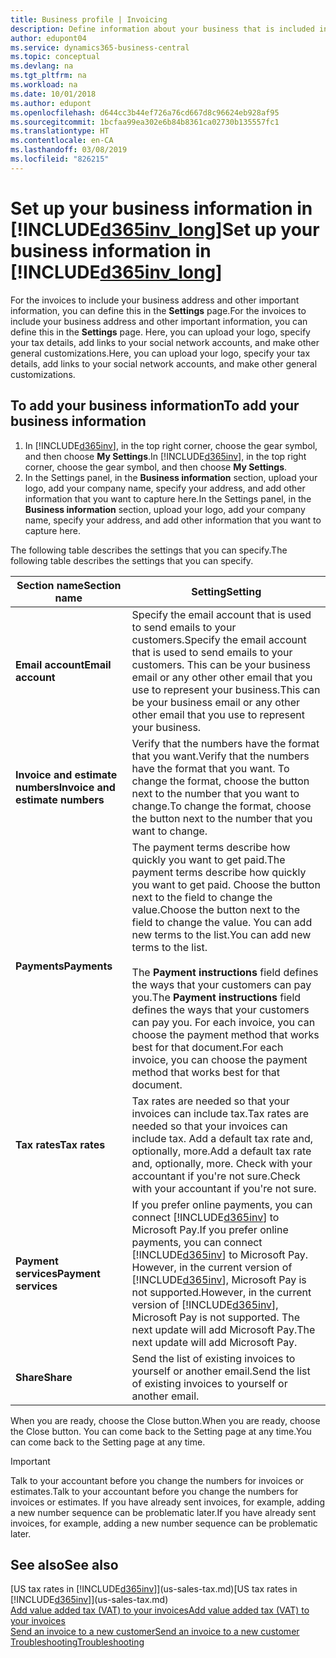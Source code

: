 ```yaml
---
title: Business profile | Invoicing
description: Define information about your business that is included in your invoices, such as your logo and company address.
author: edupont04
ms.service: dynamics365-business-central
ms.topic: conceptual
ms.devlang: na
ms.tgt_pltfrm: na
ms.workload: na
ms.date: 10/01/2018
ms.author: edupont
ms.openlocfilehash: d644cc3b44ef726a76cd667d8c96624eb928af95
ms.sourcegitcommit: 1bcfaa99ea302e6b84b8361ca02730b135557fc1
ms.translationtype: HT
ms.contentlocale: en-CA
ms.lasthandoff: 03/08/2019
ms.locfileid: "826215"
---
```

# <a name="set-up-your-business-information-in-included365invlongincludesd365invlongmd"></a><span data-ttu-id="5aac5-103">Set up your business information in [!INCLUDE[d365inv_long](includes/d365inv_long.md)]</span><span class="sxs-lookup"><span data-stu-id="5aac5-103">Set up your business information in [!INCLUDE[d365inv_long](includes/d365inv_long.md)]</span></span>

<span data-ttu-id="5aac5-104">For the invoices to include your business address and other important information, you can define this in the **Settings** page.</span><span class="sxs-lookup"><span data-stu-id="5aac5-104">For the invoices to include your business address and other important information, you can define this in the **Settings** page.</span></span> <span data-ttu-id="5aac5-105">Here, you can upload your logo, specify your tax details, add links to your social network accounts, and make other general customizations.</span><span class="sxs-lookup"><span data-stu-id="5aac5-105">Here, you can upload your logo, specify your tax details, add links to your social network accounts, and make other general customizations.</span></span>  

## <a name="to-add-your-business-information"></a><span data-ttu-id="5aac5-106">To add your business information</span><span class="sxs-lookup"><span data-stu-id="5aac5-106">To add your business information</span></span>

1. <span data-ttu-id="5aac5-107">In [!INCLUDE[d365inv](includes/d365inv.md)], in the top right corner, choose the gear symbol, and then choose **My Settings**.</span><span class="sxs-lookup"><span data-stu-id="5aac5-107">In [!INCLUDE[d365inv](includes/d365inv.md)], in the top right corner, choose the gear symbol, and then choose **My Settings**.</span></span>  
2. <span data-ttu-id="5aac5-108">In the Settings panel, in the **Business information** section, upload your logo, add your company name, specify your address, and add other information that you want to capture here.</span><span class="sxs-lookup"><span data-stu-id="5aac5-108">In the Settings panel, in the **Business information** section, upload your logo, add your company name, specify your address, and add other information that you want to capture here.</span></span>  

<span data-ttu-id="5aac5-109">The following table describes the settings that you can specify.</span><span class="sxs-lookup"><span data-stu-id="5aac5-109">The following table describes the settings that you can specify.</span></span>  


|<span data-ttu-id="5aac5-110">Section name</span><span class="sxs-lookup"><span data-stu-id="5aac5-110">Section name</span></span>  |<span data-ttu-id="5aac5-111">Setting</span><span class="sxs-lookup"><span data-stu-id="5aac5-111">Setting</span></span>  |
|--------------|---------|
|<span data-ttu-id="5aac5-112">**Email account**</span><span class="sxs-lookup"><span data-stu-id="5aac5-112">**Email account**</span></span>|<span data-ttu-id="5aac5-113">Specify the email account that is used to send emails to your customers.</span><span class="sxs-lookup"><span data-stu-id="5aac5-113">Specify the email account that is used to send emails to your customers.</span></span> <span data-ttu-id="5aac5-114">This can be your business email or any other other email that you use to represent your business.</span><span class="sxs-lookup"><span data-stu-id="5aac5-114">This can be your business email or any other other email that you use to represent your business.</span></span>|
|<span data-ttu-id="5aac5-115">**Invoice and estimate numbers**</span><span class="sxs-lookup"><span data-stu-id="5aac5-115">**Invoice and estimate numbers**</span></span>|<span data-ttu-id="5aac5-116">Verify that the numbers have the format that you want.</span><span class="sxs-lookup"><span data-stu-id="5aac5-116">Verify that the numbers have the format that you want.</span></span> <span data-ttu-id="5aac5-117">To change the format, choose the button next to the number that you want to change.</span><span class="sxs-lookup"><span data-stu-id="5aac5-117">To change the format, choose the button next to the number that you want to change.</span></span>|
|<span data-ttu-id="5aac5-118">**Payments**</span><span class="sxs-lookup"><span data-stu-id="5aac5-118">**Payments**</span></span>|<span data-ttu-id="5aac5-119">The payment terms describe how quickly you want to get paid.</span><span class="sxs-lookup"><span data-stu-id="5aac5-119">The payment terms describe how quickly you want to get paid.</span></span> <span data-ttu-id="5aac5-120">Choose the button next to the field to change the value.</span><span class="sxs-lookup"><span data-stu-id="5aac5-120">Choose the button next to the field to change the value.</span></span> <span data-ttu-id="5aac5-121">You can add new terms to the list.</span><span class="sxs-lookup"><span data-stu-id="5aac5-121">You can add new terms to the list.</span></span> </br> </br> <span data-ttu-id="5aac5-122">The **Payment instructions** field defines the ways that your customers can pay you.</span><span class="sxs-lookup"><span data-stu-id="5aac5-122">The **Payment instructions** field defines the ways that your customers can pay you.</span></span> <span data-ttu-id="5aac5-123">For each invoice, you can choose the payment method that works best for that document.</span><span class="sxs-lookup"><span data-stu-id="5aac5-123">For each invoice, you can choose the payment method that works best for that document.</span></span>|
|<span data-ttu-id="5aac5-124">**Tax rates**</span><span class="sxs-lookup"><span data-stu-id="5aac5-124">**Tax rates**</span></span>|<span data-ttu-id="5aac5-125">Tax rates are needed so that your invoices can include tax.</span><span class="sxs-lookup"><span data-stu-id="5aac5-125">Tax rates are needed so that your invoices can include tax.</span></span> <span data-ttu-id="5aac5-126">Add a default tax rate and, optionally, more.</span><span class="sxs-lookup"><span data-stu-id="5aac5-126">Add a default tax rate and, optionally, more.</span></span> <span data-ttu-id="5aac5-127">Check with your accountant if you're not sure.</span><span class="sxs-lookup"><span data-stu-id="5aac5-127">Check with your accountant if you're not sure.</span></span>|
|<span data-ttu-id="5aac5-128">**Payment services**</span><span class="sxs-lookup"><span data-stu-id="5aac5-128">**Payment services**</span></span>|<span data-ttu-id="5aac5-129">If you prefer online payments, you can connect [!INCLUDE[d365inv](includes/d365inv.md)] to Microsoft Pay.</span><span class="sxs-lookup"><span data-stu-id="5aac5-129">If you prefer online payments, you can connect [!INCLUDE[d365inv](includes/d365inv.md)] to Microsoft Pay.</span></span> <span data-ttu-id="5aac5-130">However, in the current version of [!INCLUDE[d365inv](includes/d365inv.md)], Microsoft Pay is not supported.</span><span class="sxs-lookup"><span data-stu-id="5aac5-130">However, in the current version of [!INCLUDE[d365inv](includes/d365inv.md)], Microsoft Pay is not supported.</span></span> <span data-ttu-id="5aac5-131">The next update will add Microsoft Pay.</span><span class="sxs-lookup"><span data-stu-id="5aac5-131">The next update will add Microsoft Pay.</span></span>|
|<span data-ttu-id="5aac5-132">**Share**</span><span class="sxs-lookup"><span data-stu-id="5aac5-132">**Share**</span></span>|<span data-ttu-id="5aac5-133">Send the list of existing invoices to yourself or another email.</span><span class="sxs-lookup"><span data-stu-id="5aac5-133">Send the list of existing invoices to yourself or another email.</span></span>|

<span data-ttu-id="5aac5-134">When you are ready, choose the Close button.</span><span class="sxs-lookup"><span data-stu-id="5aac5-134">When you are ready, choose the Close button.</span></span> <span data-ttu-id="5aac5-135">You can come back to the Setting page at any time.</span><span class="sxs-lookup"><span data-stu-id="5aac5-135">You can come back to the Setting page at any time.</span></span>  

> [!IMPORTANT]  
> <span data-ttu-id="5aac5-136">Talk to your accountant before you change the numbers for invoices or estimates.</span><span class="sxs-lookup"><span data-stu-id="5aac5-136">Talk to your accountant before you change the numbers for invoices or estimates.</span></span> <span data-ttu-id="5aac5-137">If you have already sent invoices, for example, adding a new number sequence can be problematic later.</span><span class="sxs-lookup"><span data-stu-id="5aac5-137">If you have already sent invoices, for example, adding a new number sequence can be problematic later.</span></span>  

## <a name="see-also"></a><span data-ttu-id="5aac5-138">See also</span><span class="sxs-lookup"><span data-stu-id="5aac5-138">See also</span></span>
<span data-ttu-id="5aac5-139">[US tax rates in [!INCLUDE[d365inv](includes/d365inv.md)]](us-sales-tax.md)</span><span class="sxs-lookup"><span data-stu-id="5aac5-139">[US tax rates in [!INCLUDE[d365inv](includes/d365inv.md)]](us-sales-tax.md)</span></span>  
[<span data-ttu-id="5aac5-140">Add value added tax (VAT) to your invoices</span><span class="sxs-lookup"><span data-stu-id="5aac5-140">Add value added tax (VAT) to your invoices</span></span>](add-vat.md)  
[<span data-ttu-id="5aac5-141">Send an invoice to a new customer</span><span class="sxs-lookup"><span data-stu-id="5aac5-141">Send an invoice to a new customer</span></span>](send-invoice.md)  
[<span data-ttu-id="5aac5-142">Troubleshooting</span><span class="sxs-lookup"><span data-stu-id="5aac5-142">Troubleshooting</span></span>](about-troubleshooting.md)  
